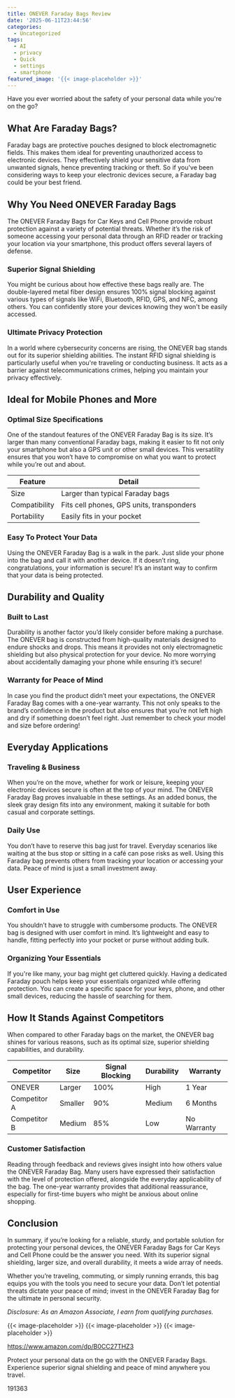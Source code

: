 ```yaml
---
title: ONEVER Faraday Bags Review
date: '2025-06-11T23:44:56'
categories:
  - Uncategorized
tags:
  - AI
  - privacy
  - Quick
  - settings
  - smartphone
featured_image: '{{< image-placeholder >}}'
---
```


<p>Have you ever worried about the safety of your personal data while you're on the go?</p> <p><a rel="nofollow" target="_blank" title="ONEVER Faraday Bags for Car Keys and Cell Phone, RFID Signal Blocking Key Pouch Wallet Case, Anti-Tracking Anti Theft Car Protection, Cell Phone Signal Jammer WiFi/GSM/LTE/NFC/RFID, GPS Blocker Gray" href="https://www.amazon.com/dp/B0CC27THZ3?tag=8118903-20" style='text-decoration: none; box-shadow: none;'></a></p> <p><a rel="nofollow" target="_blank" title="Click to view the ONEVER Faraday Bags for Car Keys and Cell Phone, RFID Signal Blocking Key Pouch Wallet Case, Anti-Tracking Anti Theft Car Protection, Cell Phone Signal Jammer WiFi/GSM/LTE/NFC/RFID, GPS Blocker Gray." href="https://www.amazon.com/dp/B0CC27THZ3?tag=8118903-20" style='text-decoration: none; box-shadow: none;'></a></p> <h2>What Are Faraday Bags?</h2> <p>Faraday bags are protective pouches designed to block electromagnetic fields. This makes them ideal for preventing unauthorized access to electronic devices. They effectively shield your sensitive data from unwanted signals, hence preventing tracking or theft. So if you've been considering ways to keep your electronic devices secure, a Faraday bag could be your best friend.</p> <h2>Why You Need ONEVER Faraday Bags</h2> <p>The ONEVER Faraday Bags for Car Keys and Cell Phone provide robust protection against a variety of potential threats. Whether it’s the risk of someone accessing your personal data through an RFID reader or tracking your location via your smartphone, this product offers several layers of defense.</p> <h3>Superior Signal Shielding</h3> <p>You might be curious about how effective these bags really are. The double-layered metal fiber design ensures 100% signal blocking against various types of signals like WiFi, Bluetooth, RFID, GPS, and NFC, among others. You can confidently store your devices knowing they won't be easily accessed.</p> <h3>Ultimate Privacy Protection</h3> <p>In a world where cybersecurity concerns are rising, the ONEVER bag stands out for its superior shielding abilities. The instant RFID signal shielding is particularly useful when you're traveling or conducting business. It acts as a barrier against telecommunications crimes, helping you maintain your privacy effectively.</p> <p><a rel="nofollow" target="_blank" title="ONEVER Faraday Bags for Car Keys and Cell Phone, RFID Signal Blocking Key Pouch Wallet Case, Anti-Tracking Anti Theft Car Protection, Cell Phone Signal Jammer WiFi/GSM/LTE/NFC/RFID, GPS Blocker Gray" href="https://www.amazon.com/dp/B0CC27THZ3?tag=8118903-20" style='text-decoration: none; box-shadow: none;'></a></p> <p><a rel="nofollow" target="_blank" title="Get your own ONEVER Faraday Bags for Car Keys and Cell Phone, RFID Signal Blocking Key Pouch Wallet Case, Anti-Tracking Anti Theft Car Protection, Cell Phone Signal Jammer WiFi/GSM/LTE/NFC/RFID, GPS Blocker Gray today." href="https://www.amazon.com/dp/B0CC27THZ3?tag=8118903-20" style='text-decoration: none; box-shadow: none;'></a></p> </p><p></p><p></p><p></p><p></p><p></p><p><h2>Ideal for Mobile Phones and More</h2> <h3>Optimal Size Specifications</h3> <p>One of the standout features of the ONEVER Faraday Bag is its size. It’s larger than many conventional Faraday bags, making it easier to fit not only your smartphone but also a GPS unit or other small devices. This versatility ensures that you won’t have to compromise on what you want to protect while you’re out and about.</p> <table> <thead> <tr> <th>Feature</th> <th>Detail</th> </tr> </thead> <tbody> <tr> <td>Size</td> <td>Larger than typical Faraday bags</td> </tr> <tr> <td>Compatibility</td> <td>Fits cell phones, GPS units, transponders</td> </tr> <tr> <td>Portability</td> <td>Easily fits in your pocket</td> </tr> </tbody> </table> <h3>Easy To Protect Your Data</h3> <p>Using the ONEVER Faraday Bag is a walk in the park. Just slide your phone into the bag and call it with another device. If it doesn’t ring, congratulations, your information is secure! It’s an instant way to confirm that your data is being protected.</p> <h2>Durability and Quality</h2> <h3>Built to Last</h3> <p>Durability is another factor you’d likely consider before making a purchase. The ONEVER bag is constructed from high-quality materials designed to endure shocks and drops. This means it provides not only electromagnetic shielding but also physical protection for your device. No more worrying about accidentally damaging your phone while ensuring it’s secure!</p> <h3>Warranty for Peace of Mind</h3> <p>In case you find the product didn’t meet your expectations, the ONEVER Faraday Bag comes with a one-year warranty. This not only speaks to the brand’s confidence in the product but also ensures that you’re not left high and dry if something doesn’t feel right. Just remember to check your model and size before ordering!</p> <p><a rel="nofollow" target="_blank" title="ONEVER Faraday Bags for Car Keys and Cell Phone, RFID Signal Blocking Key Pouch Wallet Case, Anti-Tracking Anti Theft Car Protection, Cell Phone Signal Jammer WiFi/GSM/LTE/NFC/RFID, GPS Blocker Gray" href="https://www.amazon.com/dp/B0CC27THZ3?tag=8118903-20" style='text-decoration: none; box-shadow: none;'></a></p> <h2>Everyday Applications</h2> <h3>Traveling & Business</h3> <p>When you’re on the move, whether for work or leisure, keeping your electronic devices secure is often at the top of your mind. The ONEVER Faraday Bag proves invaluable in these settings. As an added bonus, the sleek gray design fits into any environment, making it suitable for both casual and corporate settings.</p> <h3>Daily Use</h3> <p>You don’t have to reserve this bag just for travel. Everyday scenarios like waiting at the bus stop or sitting in a café can pose risks as well. Using this Faraday bag prevents others from tracking your location or accessing your data. Peace of mind is just a small investment away.</p> <h2>User Experience</h2> <h3>Comfort in Use</h3> <p>You shouldn’t have to struggle with cumbersome products. The ONEVER bag is designed with user comfort in mind. It’s lightweight and easy to handle, fitting perfectly into your pocket or purse without adding bulk.</p> <h3>Organizing Your Essentials</h3> <p>If you're like many, your bag might get cluttered quickly. Having a dedicated Faraday pouch helps keep your essentials organized while offering protection. You can create a specific space for your keys, phone, and other small devices, reducing the hassle of searching for them.</p> <p><a rel="nofollow" target="_blank" title="ONEVER Faraday Bags for Car Keys and Cell Phone, RFID Signal Blocking Key Pouch Wallet Case, Anti-Tracking Anti Theft Car Protection, Cell Phone Signal Jammer WiFi/GSM/LTE/NFC/RFID, GPS Blocker Gray" href="https://www.amazon.com/dp/B0CC27THZ3?tag=8118903-20" style='text-decoration: none; box-shadow: none;'></a></p> <h2>How It Stands Against Competitors</h2> <p>When compared to other Faraday bags on the market, the ONEVER bag shines for various reasons, such as its optimal size, superior shielding capabilities, and durability.</p> <table> <thead> <tr> <th>Competitor</th> <th>Size</th> <th>Signal Blocking</th> <th>Durability</th> <th>Warranty</th> </tr> </thead> <tbody> <tr> <td>ONEVER</td> <td>Larger</td> <td>100%</td> <td>High</td> <td>1 Year</td> </tr> <tr> <td>Competitor A</td> <td>Smaller</td> <td>90%</td> <td>Medium</td> <td>6 Months</td> </tr> <tr> <td>Competitor B</td> <td>Medium</td> <td>85%</td> <td>Low</td> <td>No Warranty</td> </tr> </tbody> </table> <h3>Customer Satisfaction</h3> <p>Reading through feedback and reviews gives insight into how others value the ONEVER Faraday Bag. Many users have expressed their satisfaction with the level of protection offered, alongside the everyday applicability of the bag. The one-year warranty provides that additional reassurance, especially for first-time buyers who might be anxious about online shopping.</p> <h2>Conclusion</h2> <p>In summary, if you’re looking for a reliable, sturdy, and portable solution for protecting your personal devices, the ONEVER Faraday Bags for Car Keys and Cell Phone could be the answer you need. With its superior signal shielding, larger size, and overall durability, it meets a wide array of needs.</p> <p>Whether you’re traveling, commuting, or simply running errands, this bag equips you with the tools you need to secure your data. Don’t let potential threats dictate your peace of mind; invest in the ONEVER Faraday Bag for the ultimate in personal security.</p> <p><a rel="nofollow" target="_blank" title="Click to view the ONEVER Faraday Bags for Car Keys and Cell Phone, RFID Signal Blocking Key Pouch Wallet Case, Anti-Tracking Anti Theft Car Protection, Cell Phone Signal Jammer WiFi/GSM/LTE/NFC/RFID, GPS Blocker Gray." href="https://www.amazon.com/dp/B0CC27THZ3?tag=8118903-20" style='text-decoration: none; box-shadow: none;'></a></p> <p><i>Disclosure: As an Amazon Associate, I earn from qualifying purchases.</i></p>
{{< image-placeholder >}}
{{< image-placeholder >}}
{{< image-placeholder >}}




https://www.amazon.com/dp/B0CC27THZ3

Protect your personal data on the go with the ONEVER Faraday Bags. Experience superior signal shielding and peace of mind anywhere you travel.

191363

